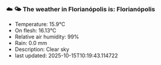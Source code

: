 ### ☁️ 🌤️  The weather in Florianópolis is: Florianópolis

- Temperature: 15.9°C
- On flesh: 16.13°C
- Relative air humidity: 99%
- Rain: 0.0 mm
- Description: Clear sky
- last updated: 2025-10-15T10:19:43.114722
